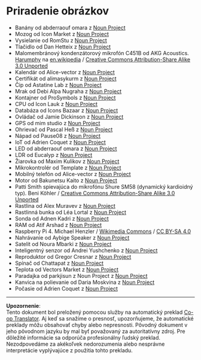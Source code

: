 <!--
CO_OP_TRANSLATOR_METADATA:
{
  "original_hash": "4506d33bbda7acc0ab20980172687090",
  "translation_date": "2025-08-28T08:10:56+00:00",
  "source_file": "attributions.md",
  "language_code": "sk"
}
-->
# Priradenie obrázkov

* Banány od abderraouf omara z [Noun Project](https://thenounproject.com)
* Mozog od Icon Market z [Noun Project](https://thenounproject.com)
* Vysielanie od RomStu z [Noun Project](https://thenounproject.com)
* Tlačidlo od Dan Hetteix z [Noun Project](https://thenounproject.com)
* Malomembránový kondenzátorový mikrofón C451B od AKG Acoustics. [Harumphy](https://en.wikipedia.org/wiki/User:Harumphy) na [en.wikipedia](https://en.wikipedia.org/) / [Creative Commons Attribution-Share Alike 3.0 Unported](https://creativecommons.org/licenses/by-sa/3.0/deed.en)
* Kalendár od Alice-vector z [Noun Project](https://thenounproject.com)
* Certifikát od alimasykurm z [Noun Project](https://thenounproject.com)
* Čip od Astatine Lab z [Noun Project](https://thenounproject.com)
* Mrak od Debi Alpa Nugraha z [Noun Project](https://thenounproject.com)
* Kontajner od ProSymbols z [Noun Project](https://thenounproject.com)
* CPU od Icon Lauk z [Noun Project](https://thenounproject.com)
* Databáza od Icons Bazaar z [Noun Project](https://thenounproject.com)
* Ovládač od Jamie Dickinson z [Noun Project](https://thenounproject.com)
* GPS od mim studio z [Noun Project](https://thenounproject.com)
* Ohrievač od Pascal Heß z [Noun Project](https://thenounproject.com)
* Nápad od Pause08 z [Noun Project](https://thenounproject.com)
* IoT od Adrien Coquet z [Noun Project](https://thenounproject.com)
* LED od abderraouf omara z [Noun Project](https://thenounproject.com)
* LDR od Eucalyp z [Noun Project](https://thenounproject.com)
* Žiarovka od Maxim Kulikov z [Noun Project](https://thenounproject.com)
* Mikrokontrolér od Template z [Noun Project](https://thenounproject.com)
* Mobilný telefón od Alice-vector z [Noun Project](https://thenounproject.com)
* Motor od Bakunetsu Kaito z [Noun Project](https://thenounproject.com)
* Patti Smith spievajúca do mikrofónu Shure SM58 (dynamický kardioidný typ). Beni Köhler / [Creative Commons Attribution-Share Alike 3.0 Unported](https://creativecommons.org/licenses/by-sa/3.0/deed.en)
* Rastlina od Alex Muravev z [Noun Project](https://thenounproject.com)
* Rastlinná bunka od Léa Lortal z [Noun Project](https://thenounproject.com)
* Sonda od Adnen Kadri z [Noun Project](https://thenounproject.com)
* RAM od Atif Arshad z [Noun Project](https://thenounproject.com)
* Raspberry Pi 4. Michael Henzler / [Wikimedia Commons](https://commons.wikimedia.org/wiki/Main_Page) / [CC BY-SA 4.0](https://creativecommons.org/licenses/by-sa/4.0/)
* Nahrávanie od Aybige Speaker z [Noun Project](https://thenounproject.com)
* Satelit od Noura Mbarki z [Noun Project](https://thenounproject.com)
* Inteligentný senzor od Andrei Yushchenko z [Noun Project](https://thenounproject.com)
* Reproduktor od Gregor Cresnar z [Noun Project](https://thenounproject.com)
* Spínač od Chattapat z [Noun Project](https://thenounproject.com)
* Teplota od Vectors Market z [Noun Project](https://thenounproject.com)
* Paradajka od parkjisun z Noun Project z [Noun Project](https://thenounproject.com)
* Kanvica na polievanie od Daria Moskvina z [Noun Project](https://thenounproject.com)
* Počasie od Adrien Coquet z [Noun Project](https://thenounproject.com)

---

**Upozornenie**:  
Tento dokument bol preložený pomocou služby na automatický preklad [Co-op Translator](https://github.com/Azure/co-op-translator). Aj keď sa snažíme o presnosť, upozorňujeme, že automatické preklady môžu obsahovať chyby alebo nepresnosti. Pôvodný dokument v jeho pôvodnom jazyku by mal byť považovaný za autoritatívny zdroj. Pre dôležité informácie sa odporúča profesionálny ľudský preklad. Nezodpovedáme za akékoľvek nedorozumenia alebo nesprávne interpretácie vyplývajúce z použitia tohto prekladu.